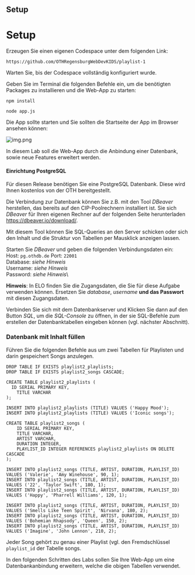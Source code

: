 ## Setup

# Setup

Erzeugen Sie einen eigenen Codespace unter dem folgenden Link:
```
https://github.com/OTHRegensburgWebDevKIDS/playlist-1
```

Warten Sie, bis der Codespace vollständig konfiguriert wurde.

Geben Sie im Terminal die folgenden Befehle ein, um die benötigten Packages zu installieren und die Web-App zu starten:

```shell
npm install
```

```shell
node app.js
```

Die App sollte starten und Sie sollten die Startseite der App im Browser ansehen können:

![img.png](img/Bestehend.png)

In diesem Lab soll die Web-App durch die Anbindung einer Datenbank, sowie neue Features erweitert werden.

#### Einrichtung PostgreSQL

Für diesen Release benötigen Sie eine PostgreSQL Datenbank. Diese wird Ihnen kostenlos von der OTH bereitgestellt.

Die Verbindung zur Datenbank können Sie z.B. mit den Tool *DBeaver* herstellen, das bereits auf den CIP-Poolrechnern installiert ist. Sie sich *DBeaver* für Ihren eigenen Rechner auf der folgenden Seite herunterladen https://dbeaver.io/download/.

Mit diesem Tool können Sie SQL-Queries an den Server schicken oder sich den Inhalt und die Struktur von Tabellen per Mausklick anzeigen lassen.

Starten Sie *DBeaver* und geben die folgenden Verbindungsdaten ein:\
Host: `pg.othdb.de`
Port: `22001`\
Database: *siehe Hinweis*\
Username: *siehe Hinweis*\
Password: *siehe Hinweis*\

**Hinweis**: In ELO finden Sie die Zugangsdaten, die Sie für diese Aufgabe verwenden können. Ersetzen Sie *database*, *username* **und das Passwort** mit diesen Zugangsdaten.

Verbinden Sie sich mit dem Datenbankserver und Klicken Sie dann auf den Button *SQL*, um die *SQL-Console* zu öffnen, in der sie SQL-Befehle zum erstellen der Datenbanktabellen eingeben können (vgl. nächster Abschnitt).

### Datenbank mit Inhalt füllen

Führen Sie die folgenden Befehle aus um zwei Tabellen für Playlisten und darin gespeichert Songs anzulegen.

~~~ shell
DROP TABLE IF EXISTS playlist2_playlists;
DROP TABLE IF EXISTS playlist2_songs CASCADE;

CREATE TABLE playlist2_playlists (
  ID SERIAL PRIMARY KEY,
	TITLE VARCHAR
);

INSERT INTO playlist2_playlists (TITLE) VALUES ('Happy Mood');
INSERT INTO playlist2_playlists (TITLE) VALUES ('Iconic songs');

CREATE TABLE playlist2_songs (
	ID SERIAL PRIMARY KEY,
	TITLE VARCHAR,
	ARTIST VARCHAR,
	DURATION INTEGER,
	PLAYLIST_ID INTEGER REFERENCES playlist2_playlists ON DELETE CASCADE 
);

INSERT INTO playlist2_songs (TITLE, ARTIST, DURATION, PLAYLIST_ID) VALUES ('Valerie', 'Amy Winehouse', 90, 1);
INSERT INTO playlist2_songs (TITLE, ARTIST, DURATION, PLAYLIST_ID) VALUES ('22', 'Taylor Swift', 180, 1);
INSERT INTO playlist2_songs (TITLE, ARTIST, DURATION, PLAYLIST_ID) VALUES ('Happy', 'Pharrell Williams', 120, 1);

INSERT INTO playlist2_songs (TITLE, ARTIST, DURATION, PLAYLIST_ID) VALUES ('Smells Like Teen Spirit', 'Nirvana', 180, 2);
INSERT INTO playlist2_songs (TITLE, ARTIST, DURATION, PLAYLIST_ID) VALUES ('Bohemian Rhapsody', 'Queen', 150, 2);
INSERT INTO playlist2_songs (TITLE, ARTIST, DURATION, PLAYLIST_ID) VALUES ('Imagine', 'John Lennon', 210, 2);
~~~

Jeder Song gehört zu genau einer Playlist (vgl. den Fremdschlüssel `playlist_id` der Tabelle songs.

In den folgenden Schritten des Labs sollen Sie Ihre Web-App um eine Datenbankanbindung erweitern, welche die obigen Tabellen verwendet.
